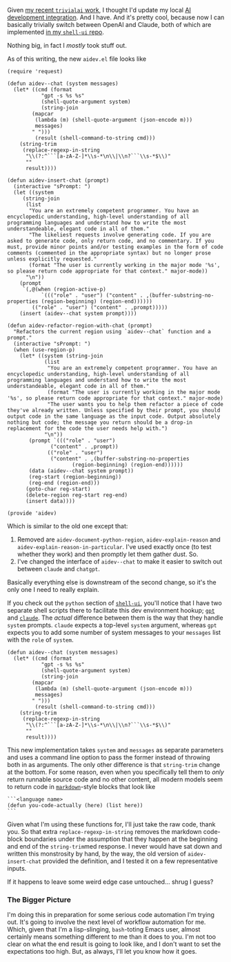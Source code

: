 Given [my recent `trivialai` work](https://github.com/inaimathi/trivialai?tab=readme-ov-file#trivialai), I thought I'd update my local [AI development integration](https://github.com/inaimathi/machine-setup/blob/master/emacs/aidev.el). And I have. And it's pretty cool, because now I can basically trivially switch between OpenAI and Claude, both of which are implemented [in my `shell-ui` repo](https://github.com/inaimathi/shell-ui/blob/master/python/claude).

Nothing big, in fact I _mostly_ took stuff out.

As of this writing, the new `aidev.el` file looks like

```
(require 'request)

(defun aidev--chat (system messages)
  (let* ((cmd (format
	       "gpt -s %s %s"
	       (shell-quote-argument system)
	       (string-join
		(mapcar
		 (lambda (m) (shell-quote-argument (json-encode m)))
		 messages)
		" ")))
         (result (shell-command-to-string cmd)))
    (string-trim
     (replace-regexp-in-string
      "\\(?:^```[a-zA-Z-]*\\s-*\n\\|\\n?```\\s-*$\\)"
      ""
      result))))

(defun aidev-insert-chat (prompt)
  (interactive "sPrompt: ")
  (let ((system
	 (string-join
	  (list
	   "You are an extremely competent programmer. You have an encyclopedic understanding, high-level understanding of all programming languages and understand how to write the most understandeable, elegant code in all of them."
	   "The likeliest requests involve generating code. If you are asked to generate code, only return code, and no commentary. If you must, provide minor points and/or testing examples in the form of code comments (commented in the appropriate syntax) but no longer prose unless explicitly requested."
	   (format "The user is currently working in the major mode '%s', so please return code appropriate for that context." major-mode))
	  "\n"))
	(prompt
	 `(,@(when (region-active-p)
	       `((("role" . "user") ("content" . ,(buffer-substring-no-properties (region-beginning) (region-end))))))
	    (("role" . "user") ("content" . ,prompt)))))
    (insert (aidev--chat system prompt))))

(defun aidev-refactor-region-with-chat (prompt)
  "Refactors the current region using `aidev--chat` function and a prompt."
  (interactive "sPrompt: ")
  (when (use-region-p)
    (let* ((system (string-join
		    (list
		     "You are an extremely competent programmer. You have an encyclopedic understanding, high-level understanding of all programming languages and understand how to write the most understandeable, elegant code in all of them."
		     (format "The user is currently working in the major mode '%s', so please return code appropriate for that context." major-mode)
		     "The user wants you to help them refactor a piece of code they've already written. Unless specified by their prompt, you should output code in the same language as the input code. Output absolutely nothing but code; the message you return should be a drop-in replacement for the code the user needs help with.")
		    "\n"))
	   (prompt `((("role" . "user")
		      ("content" . ,prompt))
		     (("role" . "user")
		      ("content" . ,(buffer-substring-no-properties
				     (region-beginning) (region-end))))))
	   (data (aidev--chat system prompt))
	   (reg-start (region-beginning))
	   (reg-end (region-end)))
      (goto-char reg-start)
      (delete-region reg-start reg-end)
      (insert data))))

(provide 'aidev)
```

Which is similar to the old one except that:

1. Removed are `aidev-document-python-region`, `aidev-explain-reason` and `aidev-explain-reason-in-particular`. I've used  exactly once (to test whether they work) and then promptly let them gather dust. So.
2. I've changed the interface of `aidev--chat` to make it easier to switch out between `claude` and `chatgpt`.

Basically everything else is downstream of the second change, so it's the only one I need to really explain.

If you check out the `python` section of [`shell-ui`](https://github.com/inaimathi/shell-ui/tree/master), you'll notice that I have two separate shell scripts there to facilitate this dev environment hookup; [`gpt`](https://github.com/inaimathi/shell-ui/blob/master/python/gpt) and [`claude`](https://github.com/inaimathi/shell-ui/blob/master/python/claude). The _actual_ difference between them is the way that they handle `system` prompts. `claude` expects a top-level `system` argument, whereas `gpt` expects you to add some number of system messages to your `messages` list with the `role` of `system`.


```elisp
(defun aidev--chat (system messages)
  (let* ((cmd (format
	       "gpt -s %s %s"
	       (shell-quote-argument system)
	       (string-join
		(mapcar
		 (lambda (m) (shell-quote-argument (json-encode m)))
		 messages)
		" ")))
         (result (shell-command-to-string cmd)))
    (string-trim
     (replace-regexp-in-string
      "\\(?:^```[a-zA-Z-]*\\s-*\n\\|\\n?```\\s-*$\\)"
      ""
      result))))
```

This new implementation takes `system` and `messages` as separate parameters and uses a command line option to pass the former instead of throwing both in as arguments. The only other difference is that `string-trim` change at the bottom. For some reason, even when you specifically tell them to _only_ return runnable source code and no other content, all modern models seem to return code in [`markdown`](https://daringfireball.net/projects/markdown/)-style blocks that look like

~~~
```<language name>
(defun you-code-actually (here) (list here))
```
~~~

Given what I'm using these functions for, I'll just take the raw code, thank you. So that extra `replace-regexp-in-string` removes the markdown code-block boundaries under the assumption that they happen at the beginning and end of the `string-trim`med response. I never would have sat down and written this monstrosity by hand, by the way, the old version of `aidev-insert-chat` provided the definition, and I tested it on a few representative inputs. 

If it happens to leave some weird edge case untouched... shrug I guess?

### The Bigger Picture

I'm doing this in preparation for some serious code automation I'm trying out. It's going to involve the next level of workflow automation for me. Which, given that I'm a lisp-slinging, `bash`-toting Emacs user, almost certainly means something different to me than it does to you. I'm not too clear on what the end result is going to look like, and I don't want to set the expectations too high. But, as always, I'll let you know how it goes.
